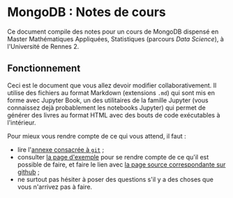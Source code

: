 # MongoDB : Notes de cours

Ce document compile des notes pour un cours de MongoDB dispensé en Master
Mathématiques Appliquées, Statistiques (parcours _Data Science_), à
l'Université de Rennes 2.

## Fonctionnement

Ceci est le document que vous allez devoir modifier collaborativement.
Il utilise des fichiers au format Markdown (extensions `.md`) qui sont
mis en forme avec Jupyter Book, un des utilitaires de la famille Jupyter (vous
connaissez dejà probablement les notebooks Jupyter) qui permet de générer des
livres au format HTML avec des bouts de code exécutables à l'intérieur.

Pour mieux vous rendre compte de ce qui vous attend, il faut :
* lire l'[annexe consacrée à `git`](sec:git) ;
* consulter [la page d'exemple](sec:exemple) pour se rendre compte de ce qu'il
est possible de faire, et faire le lien avec
[la page source correspondante sur github](https://raw.githubusercontent.com/rtavenar/mongo_book/main/content/app_exemple.md) ;
* ne surtout pas hésiter à poser des questions s'il y a des choses que vous
n'arrivez pas à faire.
